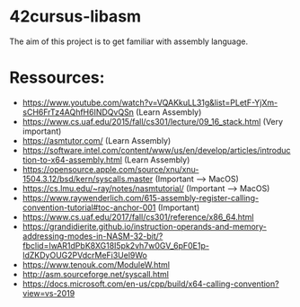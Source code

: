 # 42cursus-libasm

The aim of this project is to get familiar with assembly language.

# Ressources:

- https://www.youtube.com/watch?v=VQAKkuLL31g&list=PLetF-YjXm-sCH6FrTz4AQhfH6INDQvQSn (Learn Assembly)
- https://www.cs.uaf.edu/2015/fall/cs301/lecture/09_16_stack.html (Very important)
- https://asmtutor.com/ (Learn Assembly)
- https://software.intel.com/content/www/us/en/develop/articles/introduction-to-x64-assembly.html (Learn Assembly)
- https://opensource.apple.com/source/xnu/xnu-1504.3.12/bsd/kern/syscalls.master (Important --> MacOS)
- https://cs.lmu.edu/~ray/notes/nasmtutorial/ (Important --> MacOS)
- https://www.raywenderlich.com/615-assembly-register-calling-convention-tutorial#toc-anchor-001 (Important)
- https://www.cs.uaf.edu/2017/fall/cs301/reference/x86_64.html
- https://grandidierite.github.io/instruction-operands-and-memory-addressing-modes-in-NASM-32-bit/?fbclid=IwAR1dPbK8XG18I5pk2vh7w0GV_6pF0E1p-ldZKDyOUG2PVdcrMeFi3Uel9Wo
- https://www.tenouk.com/ModuleW.html
- http://asm.sourceforge.net/syscall.html
- https://docs.microsoft.com/en-us/cpp/build/x64-calling-convention?view=vs-2019
